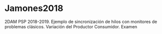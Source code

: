 # Jamones2018
 2DAM PSP 2018-2019. Ejemplo de sincronización de hilos con monitores de problemas clásicos. Variación del Productor Consumidor. Examen
